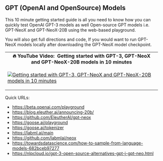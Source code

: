 ## GPT (OpenAI and OpenSource) Models ##

This 10 minute getting started guide is all you need to know how you can quickly test OpenAI GPT-3 models as well Open-source GPT models i.e. GPT-NeoX and GPT-NeoX-20B using the web-based playground. 

You will also get full directions and code, If you would want to run GPT-NeoX models locally after downloading the GPT-NeoX model checkpoint. 

<table class="table table-striped table-bordered table-vcenter">
    <tr>
        <td align="center"><b>🔥&nbsp;YouTube Video:&nbsp; Getting started with GPT-3, GPT-NeoX and GPT-NeoX-20B models in 10 minutes</b></td>
    </tr>
    <tr>
        <td>
            <div>
                
[![Getting started with GPT-3, GPT-NeoX and GPT-NeoX-20B models in 10 minutes](https://img.youtube.com/vi/JW-Cfa3Kc2I/0.jpg)](https://www.youtube.com/watch?v=JW-Cfa3Kc2I)

  </tr>
</table>

  
Quick URLs:
- https://beta.openai.com/playground
- https://blog.eleuther.ai/announcing-20b/
- https://github.com/EleutherAI/gpt-neox
- https://goose.ai/playground
- https://goose.ai/tokenizer
- https://labml.ai/main
- https://github.com/labmlai/neox
- https://towardsdatascience.com/how-to-sample-from-language-models-682bceb97277
- https://nlpcloud.io/gpt-3-open-source-alternatives-gpt-j-gpt-neo.html
